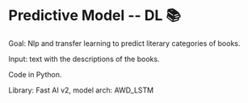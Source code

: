 # Predictive Model -- DL :books:

Goal: Nlp and transfer learning to predict literary categories of books.

Input: text with the descriptions of the books. 

Code in Python.

Library: Fast AI v2, model arch: AWD_LSTM
